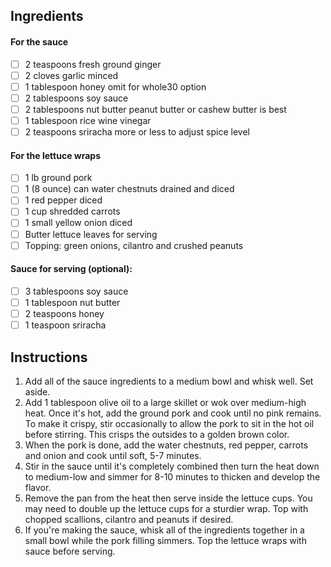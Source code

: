 ## Ingredients

#### For the sauce

- [ ] 2 teaspoons fresh ground ginger
- [ ] 2 cloves garlic minced
- [ ] 1 tablespoon honey omit for whole30 option
- [ ] 2 tablespoons soy sauce
- [ ] 2 tablespoons nut butter peanut butter or cashew butter is best
- [ ] 1 tablespoon rice wine vinegar
- [ ] 2 teaspoons sriracha more or less to adjust spice level

#### For the lettuce wraps

- [ ] 1 lb ground pork
- [ ] 1 (8 ounce) can water chestnuts drained and diced
- [ ] 1 red pepper diced
- [ ] 1 cup shredded carrots
- [ ] 1 small yellow onion diced
- [ ] Butter lettuce leaves for serving
- [ ] Topping: green onions, cilantro and crushed peanuts

#### Sauce for serving (optional):

- [ ] 3 tablespoons soy sauce
- [ ] 1 tablespoon nut butter
- [ ] 2 teaspoons honey
- [ ] 1 teaspoon sriracha

## Instructions

1. Add all of the sauce ingredients to a medium bowl and whisk well. Set aside.
2. Add 1 tablespoon olive oil to a large skillet or wok over medium-high heat. Once it's hot, add the ground pork and cook until no pink remains. To make it crispy, stir occasionally to allow the pork to sit in the hot oil before stirring. This crisps the outsides to a golden brown color.
3. When the pork is done, add the water chestnuts, red pepper, carrots and onion and cook until soft, 5-7 minutes.
4. Stir in the sauce until it's completely combined then turn the heat down to medium-low and simmer for 8-10 minutes to thicken and develop the flavor.
5. Remove the pan from the heat then serve inside the lettuce cups. You may need to double up the lettuce cups for a sturdier wrap. Top with chopped scallions, cilantro and peanuts if desired.
6. If you're making the sauce, whisk all of the ingredients together in a small bowl while the pork filling simmers. Top the lettuce wraps with sauce before serving.

